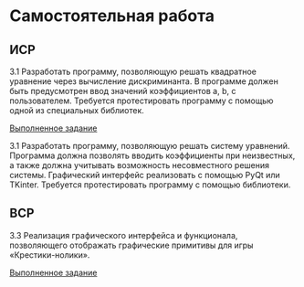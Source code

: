 # Самостоятельная работа

## ИСР

3.1 Разработать программу, позволяющую решать квадратное уравнение
через вычисление дискриминанта. В программе должен быть предусмотрен
ввод значений коэффициентов a, b, c пользователем. Требуется
протестировать программу с помощью одной из специальных библиотек.

[Выполненное задание](https://replit.com/@AlieksandraTrub/ISR31-sem6)

3.1 Разработать программу, позволяющую решать систему уравнений.
Программа должна позволять вводить коэффициенты при неизвестных, а
также должна учитывать возможность несовместного решения системы.
Графический интерфейс реализовать с помощью PyQt или TKinter. Требуется
протестировать программу с помощью библиотеки.


## ВСР

3.3 Реализация графического интерфейса и функционала, позволяющего
отображать графические примитивы для игры «Крестики-нолики».

[Выполненное задание](https://replit.com/@AlieksandraTrub/VSR33-sem6#main.py)
